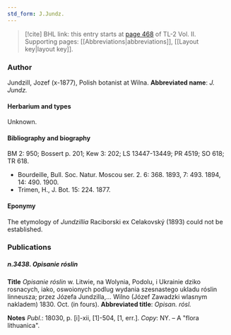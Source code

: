 ```yaml
---
std_form: J.Jundz.
---
```


> [!cite] BHL link: this entry starts at [page 468](https://www.biodiversitylibrary.org/page/33068710) of TL-2 Vol. II.
> Supporting pages: [[Abbreviations|abbreviations]], [[Layout key|layout key]].

### Author

Jundzill, Jozef (x-1877), Polish botanist at Wilna. 
**Abbreviated name**: *J. Jundz.*

#### Herbarium and types

Unknown.

#### Bibliography and biography

BM 2: 950; Bossert p. 201; Kew 3: 202; LS 13447-13449; PR 4519; SO 618; TR 618.
- Bourdeille, Bull. Soc. Natur. Moscou ser. 2. 6: 368. 1893, 7: 493. 1894, 14: 490. 1900.
- Trimen, H., J. Bot. 15: 224. 1877.

#### Eponymy

The etymology of *Jundzillia* Raciborski ex Celakovský (1893) could not be established.

### Publications

##### n.3438. Opisanie róslin

**Title**
*Opisanie róslin* w. Litwie, na Wolynia, Podolu, i Ukrainie dziko rosnacych, iako, oswoionych podlug wydania szesnastego ukladu róslin linneusza; przez Józefa Jundzilla,... Wilno (Józef Zawadzki wlasnym nakladem) 1830. Oct. (in fours).
**Abbreviated title**: *Opisan. rósl.*

**Notes**
*Publ*.: 18030, p. \[i\]-xii, \[1\]-504, \[1, err.\]. *Copy*: NY. – A "flora lithuanica".

